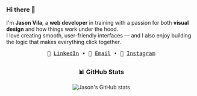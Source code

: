 ### Hi there 👋

I'm **Jason Vila**, a **web developer** in training with a passion for both **visual design** and how things work under the hood.  
I love creating smooth, user-friendly interfaces — and I also enjoy building the logic that makes everything click together.

<div align="center">
  <samp>
    🔗 <a href="https://www.linkedin.com/in/jason-vila">LinkedIn</a> •
    📧 <a href="mailto:jasonvilac@gmail.com">Email</a> •
    📸 <a href="https://www.instagram.com/sw_jasonn">Instagram</a>
  </samp>
</div>

##

<div align="center">
  <h3>📊 GitHub Stats</h3>
  <img src="https://github-readme-stats.vercel.app/api?username=jason-vila&show_icons=true&theme=github_dark&hide_title=true" alt="Jason's GitHub stats">
</div>
